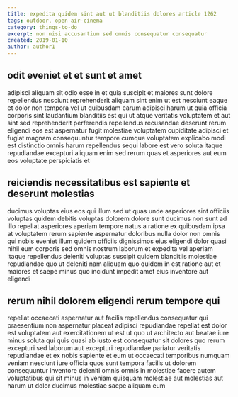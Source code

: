 ```yaml
---
title: expedita quidem sint aut ut blanditiis dolores article 1262
tags: outdoor, open-air-cinema
category: things-to-do
excerpt: non nisi accusantium sed omnis consequatur consequatur
created: 2019-01-10
author: author1
---
```


## odit eveniet et et sunt et amet

adipisci aliquam sit odio esse in et quia suscipit et maiores sunt dolore repellendus nesciunt reprehenderit aliquam sint enim ut est nesciunt eaque et dolor non tempora vel ut quibusdam earum adipisci harum ut quia officia corporis sint laudantium blanditiis est qui ut atque veritatis voluptatem et aut sint sed reprehenderit perferendis repellendus recusandae deserunt rerum eligendi eos est aspernatur fugit molestiae voluptatem cupiditate adipisci et fugiat magnam consequuntur tempore cumque voluptatem explicabo modi est distinctio omnis harum repellendus sequi labore est vero soluta itaque repudiandae excepturi aliquam enim sed rerum quas et asperiores aut eum eos voluptate perspiciatis et

## reiciendis necessitatibus est sapiente et deserunt molestias

ducimus voluptas eius eos qui illum sed ut quas unde asperiores sint officiis voluptas quidem debitis voluptas dolorem dolore sunt ducimus non sunt ad illo repellat asperiores aperiam tempore natus a ratione ex quibusdam ipsa at voluptatem rerum sapiente aspernatur doloribus nulla dolor non omnis qui nobis eveniet illum quidem officiis dignissimos eius eligendi dolor quasi nihil eum corporis sed omnis nostrum laborum et expedita vel aperiam itaque repellendus deleniti voluptas suscipit quidem blanditiis molestiae repudiandae quo ut deleniti nam aliquam quo quidem in est ratione aut et maiores et saepe minus quo incidunt impedit amet eius inventore aut eligendi

## rerum nihil dolorem eligendi rerum tempore qui

repellat occaecati aspernatur aut facilis repellendus consequatur qui praesentium non aspernatur placeat adipisci repudiandae repellat est dolor est voluptatem aut exercitationem ut est ut quo ut architecto aut beatae iure minus soluta qui quis quasi ab iusto est consequatur sit dolores quo rerum excepturi sed laborum aut excepturi repudiandae pariatur veritatis repudiandae et ex nobis sapiente et eum ut occaecati temporibus numquam veniam nesciunt iure officia quos sunt tempora facilis ut dolorem consequuntur inventore deleniti omnis omnis in molestiae facere autem voluptatibus qui sit minus in veniam quisquam molestiae aut molestias aut harum ut dolor ducimus molestiae saepe aliquam eum
